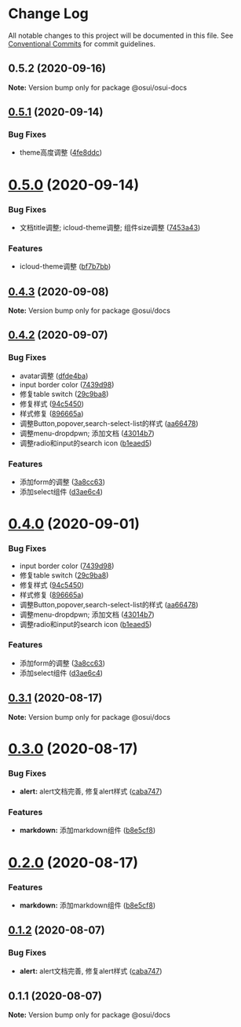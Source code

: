 # Change Log

All notable changes to this project will be documented in this file.
See [Conventional Commits](https://conventionalcommits.org) for commit guidelines.

## 0.5.2 (2020-09-16)

**Note:** Version bump only for package @osui/osui-docs





## [0.5.1](https://gitee.com/gitee-fe/osui/tree/master/compare/@osui/docs@0.5.0...@osui/docs@0.5.1) (2020-09-14)


### Bug Fixes

* theme高度调整 ([4fe8ddc](https://gitee.com/gitee-fe/osui/tree/master/commits/4fe8ddc29e2eb649c6e21281803f0f2e5d3f7438))





# [0.5.0](https://gitee.com/gitee-fe/osui/tree/master/compare/@osui/docs@0.4.3...@osui/docs@0.5.0) (2020-09-14)


### Bug Fixes

* 文档title调整; icloud-theme调整; 组件size调整 ([7453a43](https://gitee.com/gitee-fe/osui/tree/master/commits/7453a437fb419db875709b32f934ba9e3454f895))


### Features

* icloud-theme调整 ([bf7b7bb](https://gitee.com/gitee-fe/osui/tree/master/commits/bf7b7bb19b3b442273af9df94258492b684d0920))





## [0.4.3](https://gitee.com/gitee-fe/osui/tree/master/compare/@osui/docs@0.4.2...@osui/docs@0.4.3) (2020-09-08)

**Note:** Version bump only for package @osui/docs





## [0.4.2](https://gitee.com/gitee-fe/osui/tree/master/compare/@osui/docs@0.3.1...@osui/docs@0.4.2) (2020-09-07)


### Bug Fixes

* avatar调整 ([dfde4ba](https://gitee.com/gitee-fe/osui/tree/master/commits/dfde4baa8f27f89c3246f7ea735cd05e2609c8a1))
* input border color ([7439d98](https://gitee.com/gitee-fe/osui/tree/master/commits/7439d98404bf6cddc114daa36c0b63fd79f1baf2))
* 修复table switch ([29c9ba8](https://gitee.com/gitee-fe/osui/tree/master/commits/29c9ba8b79904566ea84e010dd5ffa62c8e75ab4))
* 修复样式 ([94c5450](https://gitee.com/gitee-fe/osui/tree/master/commits/94c545078c2b4c05dee48b880f32bed2d11459ea))
* 样式修复 ([896665a](https://gitee.com/gitee-fe/osui/tree/master/commits/896665a45f52be9a2896157f20125f8a77809e34))
* 调整Button,popover,search-select-list的样式 ([aa66478](https://gitee.com/gitee-fe/osui/tree/master/commits/aa66478c36f1b271c008b8ce71e923f218b68fb7))
* 调整menu-dropdpwn; 添加文档 ([43014b7](https://gitee.com/gitee-fe/osui/tree/master/commits/43014b7b6e860729398cd8ead30cd47953b76af7))
* 调整radio和input的search icon ([b1eaed5](https://gitee.com/gitee-fe/osui/tree/master/commits/b1eaed535b9704b14d463948f553940e78e48daa))


### Features

* 添加form的调整 ([3a8cc63](https://gitee.com/gitee-fe/osui/tree/master/commits/3a8cc63d9e06fde110cf641346064e81c572c67f))
* 添加select组件 ([d3ae6c4](https://gitee.com/gitee-fe/osui/tree/master/commits/d3ae6c4da767a52f476b223f731fdcde20a4ebaf))





# [0.4.0](https://gitee.com/gitee-fe/osui/tree/master/compare/@osui/docs@0.3.1...@osui/docs@0.4.0) (2020-09-01)


### Bug Fixes

* input border color ([7439d98](https://gitee.com/gitee-fe/osui/tree/master/commits/7439d98404bf6cddc114daa36c0b63fd79f1baf2))
* 修复table switch ([29c9ba8](https://gitee.com/gitee-fe/osui/tree/master/commits/29c9ba8b79904566ea84e010dd5ffa62c8e75ab4))
* 修复样式 ([94c5450](https://gitee.com/gitee-fe/osui/tree/master/commits/94c545078c2b4c05dee48b880f32bed2d11459ea))
* 样式修复 ([896665a](https://gitee.com/gitee-fe/osui/tree/master/commits/896665a45f52be9a2896157f20125f8a77809e34))
* 调整Button,popover,search-select-list的样式 ([aa66478](https://gitee.com/gitee-fe/osui/tree/master/commits/aa66478c36f1b271c008b8ce71e923f218b68fb7))
* 调整menu-dropdpwn; 添加文档 ([43014b7](https://gitee.com/gitee-fe/osui/tree/master/commits/43014b7b6e860729398cd8ead30cd47953b76af7))
* 调整radio和input的search icon ([b1eaed5](https://gitee.com/gitee-fe/osui/tree/master/commits/b1eaed535b9704b14d463948f553940e78e48daa))


### Features

* 添加form的调整 ([3a8cc63](https://gitee.com/gitee-fe/osui/tree/master/commits/3a8cc63d9e06fde110cf641346064e81c572c67f))
* 添加select组件 ([d3ae6c4](https://gitee.com/gitee-fe/osui/tree/master/commits/d3ae6c4da767a52f476b223f731fdcde20a4ebaf))





## [0.3.1](https://gitee.com/gitee-fe/osui/tree/master/compare/@osui/docs@0.3.0...@osui/docs@0.3.1) (2020-08-17)

**Note:** Version bump only for package @osui/docs





# [0.3.0](https://gitee.com/gitee-fe/osui/tree/master/compare/@osui/docs@0.1.1...@osui/docs@0.3.0) (2020-08-17)


### Bug Fixes

* **alert:** alert文档完善, 修复alert样式 ([caba747](https://gitee.com/gitee-fe/osui/tree/master/commits/caba747e4d1c100a759bf908c951e78fd553b09f))


### Features

* **markdown:** 添加markdown组件 ([b8e5cf8](https://gitee.com/gitee-fe/osui/tree/master/commits/b8e5cf81c78ecc732eaae9e88452cd9611432843))





# [0.2.0](https://gitee.com/gitee-fe/osui/tree/master/compare/@osui/docs@0.1.2...@osui/docs@0.2.0) (2020-08-17)


### Features

* **markdown:** 添加markdown组件 ([b8e5cf8](https://gitee.com/gitee-fe/osui/tree/master/commits/b8e5cf81c78ecc732eaae9e88452cd9611432843))





## [0.1.2](https://gitee.com/gitee-fe/osui/tree/master/compare/@osui/docs@0.1.1...@osui/docs@0.1.2) (2020-08-07)


### Bug Fixes

* **alert:** alert文档完善, 修复alert样式 ([caba747](https://gitee.com/gitee-fe/osui/tree/master/commits/caba747e4d1c100a759bf908c951e78fd553b09f))





## 0.1.1 (2020-08-07)

**Note:** Version bump only for package @osui/docs
